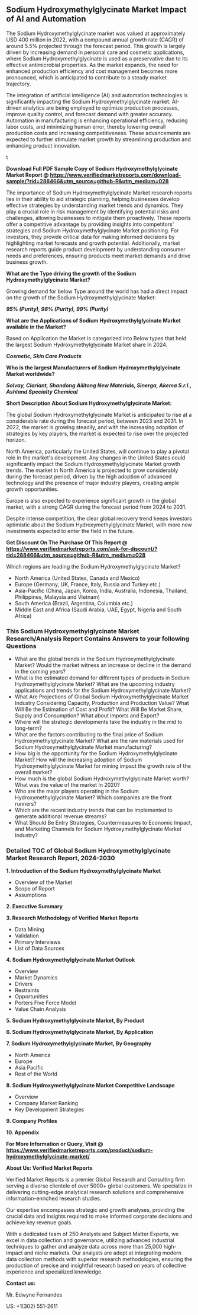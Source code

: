 <h2>Sodium Hydroxymethylglycinate Market Impact of AI and Automation</h2><p>The Sodium Hydroxymethylglycinate market was valued at approximately USD 400 million in 2022, with a compound annual growth rate (CAGR) of around 5.5% projected through the forecast period. This growth is largely driven by increasing demand in personal care and cosmetic applications, where Sodium Hydroxymethylglycinate is used as a preservative due to its effective antimicrobial properties. As the market expands, the need for enhanced production efficiency and cost management becomes more pronounced, which is anticipated to contribute to a steady market trajectory.</p><p>The integration of artificial intelligence (AI) and automation technologies is significantly impacting the Sodium Hydroxymethylglycinate market. AI-driven analytics are being employed to optimize production processes, improve quality control, and forecast demand with greater accuracy. Automation in manufacturing is enhancing operational efficiency, reducing labor costs, and minimizing human error, thereby lowering overall production costs and increasing competitiveness. These advancements are expected to further stimulate market growth by streamlining production and enhancing product innovation.</p>t</p><p id="" class=""><strong>Download Full PDF Sample Copy of Sodium Hydroxymethylglycinate Market Report @ <a href="https://www.verifiedmarketreports.com/download-sample/?rid=288466&utm_source=github-R&utm_medium=028" target="_blank">https://www.verifiedmarketreports.com/download-sample/?rid=288466&utm_source=github-R&utm_medium=028</a></strong></p><p>The importance of&nbsp;Sodium Hydroxymethylglycinate Market research reports lies in their ability to aid strategic planning, helping businesses develop effective strategies by understanding market trends and dynamics. They play a crucial role in risk management by identifying potential risks and challenges, allowing businesses to mitigate them proactively. These reports offer a competitive advantage by providing insights into competitors' strategies and Sodium Hydroxymethylglycinate Market positioning. For investors, they provide critical data for making informed decisions by highlighting market forecasts and growth potential. Additionally, market research reports guide product development by understanding consumer needs and preferences, ensuring products meet market demands and drive business growth.</p><p><strong>What are the&nbsp;Type driving the growth of the Sodium Hydroxymethylglycinate Market?</strong></p><p id="" class="">Growing demand for below Type around the world has had a direct impact on the growth of the Sodium Hydroxymethylglycinate Market:</p><em><strong>95% (Purity), 98% (Purity), 99% (Purity)</strong></em></p><strong>What are the&nbsp;Applications&nbsp;of Sodium Hydroxymethylglycinate Market available in the Market?</strong></p><p id="" class="">Based on Application the Market is categorized into Below types that held the largest Sodium Hydroxymethylglycinate Market share In 2024.</p><em><strong>Cosmetic, Skin Care Products</strong></em></p><strong>Who is the largest Manufacturers of Sodium Hydroxymethylglycinate Market worldwide?</strong></p><p><em><strong>Solvay, Clariant, Shandong Ailitong New Materials, Sinerga, Akema S.r.l., Ashland Specialty Chemical</strong></em></p><p id="" class=""><strong>Short Description About Sodium Hydroxymethylglycinate Market:</strong></p><p>The global Sodium Hydroxymethylglycinate Market is anticipated to rise at a considerable rate during the forecast period, between 2023 and 2031. In 2022, the market is growing steadily, and with the increasing adoption of strategies by key players, the market is expected to rise over the projected horizon.</p><p>North America, particularly the United States, will continue to play a pivotal role in the market's development. Any changes in the United States could significantly impact the Sodium Hydroxymethylglycinate Market growth trends. The market in North America is projected to grow considerably during the forecast period, driven by the high adoption of advanced technology and the presence of major industry players, creating ample growth opportunities.</p><p>Europe is also expected to experience significant growth in the global market, with a strong CAGR during the forecast period from 2024 to 2031.</p><p>Despite intense competition, the clear global recovery trend keeps investors optimistic about the Sodium Hydroxymethylglycinate Market, with more new investments expected to enter the field in the future.</p><p id="" class=""><strong>Get Discount On The Purchase Of This Report @ <a href="https://www.verifiedmarketreports.com/ask-for-discount/?rid=288466&utm_source=github-R&utm_medium=028" target="_blank">https://www.verifiedmarketreports.com/ask-for-discount/?rid=288466&utm_source=github-R&utm_medium=028</a></strong></p>Which regions are leading the Sodium Hydroxymethylglycinate Market?</p><ul><li>North America (United States, Canada and Mexico)</li><li>Europe (Germany, UK, France, Italy, Russia and Turkey etc.)</li><li>Asia-Pacific (China, Japan, Korea, India, Australia, Indonesia, Thailand, Philippines, Malaysia and Vietnam)</li><li>South America (Brazil, Argentina, Columbia etc.)</li><li>Middle East and Africa (Saudi Arabia, UAE, Egypt, Nigeria and South Africa)</li></ul><h3 id="" class="">This Sodium Hydroxymethylglycinate Market Research/Analysis Report Contains Answers to your following Questions</h3><ul><li>What are the global trends in the Sodium Hydroxymethylglycinate Market? Would the market witness an increase or decline in the demand in the coming years?</li><li>What is the estimated demand for different types of products in Sodium Hydroxymethylglycinate Market? What are the upcoming industry applications and trends for the Sodium Hydroxymethylglycinate Market?</li><li>What Are Projections of Global Sodium Hydroxymethylglycinate Market Industry Considering Capacity, Production and Production Value? What Will Be the Estimation of Cost and Profit? What Will Be Market Share, Supply and Consumption? What about imports and Export?</li><li>Where will the strategic developments take the industry in the mid to long-term?</li><li>What are the factors contributing to the final price of Sodium Hydroxymethylglycinate Market? What are the raw materials used for Sodium Hydroxymethylglycinate Market manufacturing?</li><li>How big is the opportunity for the Sodium Hydroxymethylglycinate Market? How will the increasing adoption of Sodium Hydroxymethylglycinate Market for mining impact the growth rate of the overall market?</li><li>How much is the global Sodium Hydroxymethylglycinate Market worth? What was the value of the market In 2020?</li><li>Who are the major players operating in the Sodium Hydroxymethylglycinate Market? Which companies are the front runners?</li><li>Which are the recent industry trends that can be implemented to generate additional revenue streams?</li><li>What Should Be Entry Strategies, Countermeasures to Economic Impact, and Marketing Channels for Sodium Hydroxymethylglycinate Market Industry?</li></ul><h3 id="" class="">Detailed TOC of Global Sodium Hydroxymethylglycinate Market Research Report, 2024-2030</h3><p id="" class=""><strong>1. Introduction of the Sodium Hydroxymethylglycinate Market</strong></p><ul><li>Overview of the Market</li><li>Scope of Report</li><li>Assumptions</li></ul><p id="" class=""><strong>2. Executive Summary</strong></p><p id="" class=""><strong>3. Research Methodology of Verified Market Reports</strong></p><ul><li>Data Mining</li><li>Validation</li><li>Primary Interviews</li><li>List of Data Sources</li></ul><p id="" class=""><strong>4. Sodium Hydroxymethylglycinate Market Outlook</strong></p><ul><li>Overview</li><li>Market Dynamics</li><li>Drivers</li><li>Restraints</li><li>Opportunities</li><li>Porters Five Force Model</li><li>Value Chain Analysis</li></ul><p id="" class=""><strong>5. Sodium Hydroxymethylglycinate Market, By Product</strong></p><p id="" class=""><strong>6. Sodium Hydroxymethylglycinate Market, By Application</strong></p><p id="" class=""><strong>7. Sodium Hydroxymethylglycinate Market, By Geography</strong></p><ul><li>North America</li><li>Europe</li><li>Asia Pacific</li><li>Rest of the World</li></ul><p id="" class=""><strong>8. Sodium Hydroxymethylglycinate Market Competitive Landscape</strong></p><ul><li>Overview</li><li>Company Market Ranking</li><li>Key Development Strategies</li></ul><p id="" class=""><strong>9. Company Profiles</strong></p><p id="" class=""><strong>10. Appendix</strong></p><p id="" class=""><strong>For More Information or Query, Visit @ <a href="https://www.verifiedmarketreports.com/product/sodium-hydroxymethylglycinate-market/" target="_blank">https://www.verifiedmarketreports.com/product/sodium-hydroxymethylglycinate-market/</a></strong></p><p id="" class=""><strong>About Us: Verified Market Reports</strong></p><p id="" class="">Verified Market Reports is a premier Global Research and Consulting firm serving a diverse clientele of over 5000+ global customers. We specialize in delivering cutting-edge analytical research solutions and comprehensive information-enriched research studies.</p><p id="" class="">Our expertise encompasses strategic and growth analyses, providing the crucial data and insights required to make informed corporate decisions and achieve key revenue goals.</p><p id="" class="">With a dedicated team of 250 Analysts and Subject Matter Experts, we excel in data collection and governance, utilizing advanced industrial techniques to gather and analyze data across more than 25,000 high-impact and niche markets. Our analysts are adept at integrating modern data collection methods with superior research methodologies, ensuring the production of precise and insightful research based on years of collective experience and specialized knowledge.</p><p id="" class=""><strong>Contact us:</strong></p><p id="" class="">Mr. Edwyne Fernandes</p><p id="" class="">US: +1(302) 551-2611</p>